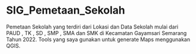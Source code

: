 # SIG_Pemetaan_Sekolah
Pemetaan Sekolah yang terdiri dari Lokasi dan Data Sekolah mulai dari PAUD , TK , SD , SMP , SMA dan SMK di Kecamatan Gayamsari Semarang Tahun 2022. Tools yang saya gunakan untuk generate Maps menggunakan QGIS.
